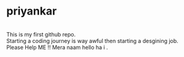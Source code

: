 # priyankar
<br>
This is my first github repo.
<br>
Starting a coding journey is way awful then starting a desgining job.
<br>
Please Help ME !!
Mera naam hello ha i . 